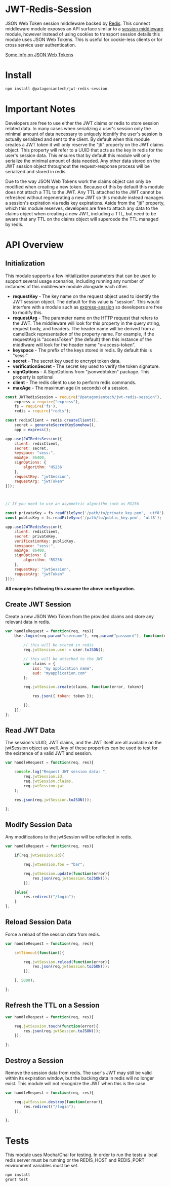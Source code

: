 JWT-Redis-Session
=================

JSON Web Token session middleware backed by [Redis](http://redis.io/). This connect middleware module exposes an API surface similar to a [session middleware](https://github.com/expressjs/session#reqsession) module, however instead of using cookies to transport session details this module uses JSON Web Tokens. This is useful for cookie-less clients or for cross service user authentication.

[Some info on JSON Web Tokens](http://tools.ietf.org/html/draft-ietf-oauth-json-web-token-19#section-3)

# Install

```bash
npm install @patagoniantech/jwt-redis-session
```

# Important Notes

Developers are free to use either the JWT claims or redis to store session related data. In many cases when serializing a user's session only the minimal amount of data necessary to uniquely identify the user's session is actually serialized and sent to the client. By default when this module creates a JWT token it will only reserve the "jti" property on the JWT claims object. This property will refer to a UUID that acts as the key in redis for the user's session data. This ensures that by default this module will only serialize the minimal amount of data needed. Any other data stored on the JWT session object throughout the request-response process will be serialized and stored in redis.

Due to the way JSON Web Tokens work the claims object can only be modified when creating a new token. Because of this by default this module does not attach a TTL to the JWT. Any TTL attached to the JWT cannot be refreshed without regenerating a new JWT so this module instead manages a session's expiration via redis key expirations. Aside from the "jti" property, which this module reserves, developers are free to attach any data to the claims object when creating a new JWT, including a TTL, but need to be aware that any TTL on the claims object will supercede the TTL managed by redis.

# API Overview

## Initialization

This module supports a few initialization parameters that can be used to support several usage scenarios, including running any number of instances of this middleware module alongside each other.

* **requestKey** - The key name on the request object used to identify the JWT session object. The default for this value is "session". This would interfere with a module such as [express-session](https://github.com/expressjs/session) so developers are free to modify this.
* **requestArg** - The parameter name on the HTTP request that refers to the JWT. The middleware will look for this property in the query string, request body, and headers. The header name will be derived from a camelBack representation of the property name. For example, if the requestArg is "accessToken" (the default) then this instance of the middlware will look for the header name "x-access-token".
* **keyspace** - The prefix of the keys stored in redis. By default this is "sess:".
* **secret** - The secret key used to encrypt token data.
* **verificationSecret** - The secret key used to verify the token signature.
* **signOptions** - A SignOptions from "jsonwebtoken" package. This property is optional
* **client** - The redis client to use to perform redis commands.
* **maxAge** - The maximum age (in seconds) of a session.

```javascript
const JWTRedisSession = require("@patagoniantech/jwt-redis-session"),
    express = require("express"),
    fs = require('fs'),
    redis = require("redis");

const redisClient = redis.createClient(),
    secret = generateSecretKeySomehow(),
    app = express();

app.use(JWTRedisSession({
    client: redisClient,
    secret: secret,
    keyspace: "sess:",
    maxAge: 86400,
    signOptions: {
        algorithm: 'HS256'
    },
    requestKey: "jwtSession",
    requestArg: "jwtToken"
}));



// If you need to use an asymmetric algorithm such as RS256

const privateKey = fs.readFileSync('/path/to/private_key.pem', 'utf8');
const publicKey = fs.readFileSync('/path/to/public_key.pem', 'utf8');

app.use(JWTRedisSession({
    client: redisClient,
    secret: privateKey,
	verificationKey: publicKey,
    keyspace: "sess:",
    maxAge: 86400,
    signOptions: {
        algorithm: 'RS256'
    },
    requestKey: "jwtSession",
    requestArg: "jwtToken"
}));
```

**All examples following this assume the above configuration.**

## Create JWT Session

Create a new JSON Web Token from the provided claims and store any relevant data in redis.

```javascript
var handleRequest = function(req, res){
	User.login(req.param("username"), req.param("password"), function(error, user){

		// this will be stored in redis
		req.jwtSession.user = user.toJSON();

		// this will be attached to the JWT
		var claims = {
			iss: "my application name",
			aud: "myapplication.com"
		};

		req.jwtSession.create(claims, function(error, token){

			res.json({ token: token });

		});
	});
};
```

## Read JWT Data

The session's UUID, JWT claims, and the JWT itself are all available on the jwtSession object as well. Any of these properties can be used to test for the existence of a valid JWT and session.

```javascript
var handleRequest = function(req, res){

	console.log("Request JWT session data: ",
		req.jwtSession.id,
		req.jwtSession.claims,
		req.jwtSession.jwt
	);

	res.json(req.jwtSession.toJSON());

};
```

## Modify Session Data

Any modifications to the jwtSession will be reflected in redis.

```javascript
var handleRequest = function(req, res){

	if(req.jwtSession.id){

		req.jwtSession.foo = "bar";

		req.jwtSession.update(function(error){
			res.json(req.jwtSession.toJSON());
		});

	}else{
		res.redirect("/login");
	}
};
```

## Reload Session Data

Force a reload of the session data from redis.

```javascript
var handleRequest = function(req, res){

	setTimeout(function(){

		req.jwtSession.reload(function(error){
			res.json(req.jwtSession.toJSON());
		});

	}, 5000);

};
```

## Refresh the TTL on a Session

```javascript
var handleRequest = function(req, res){

	req.jwtSession.touch(function(error){
		res.json(req.jwtSession.toJSON());
	});

};
```

## Destroy a Session

Remove the session data from redis. The user's JWT may still be valid within its expiration window, but the backing data in redis will no longer exist. This module will not recognize the JWT when this is the case.

```javascript
var handleRequest = function(req, res){

	req.jwtSession.destroy(function(error){
		res.redirect("/login");
	});

};
```

# Tests

This module uses Mocha/Chai for testing. In order to run the tests a local redis server must be running or the REDIS_HOST and REDIS_PORT environment variables must be set.

```bash
npm install
grunt test
```
